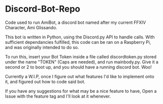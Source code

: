 # Discord-Bot-Repo
Code used to run AmiBot, a discord bot named after my current FFXIV Character, Ami Glissando.

This bot is written in Python, using the Discord.py API to handle calls. With sufficient dependancies fulfilled, this code can be ran on a Raspberry Pi, and was originally intended to do so.

To run this, insert your Bot Token inside a file called discordtoken.py stored under the name "TOKEN" (Caps are needed), and run mainbody.py. Give it a second or 2 to boot up, and you should have a running discord bot. Woo!

Currently a W.I.P, once I figure out what features I'd like to implement onto it, and figured out how to code said bot.

If you have any suggestions for what may be a nice feature to have, Open a Issue with the feature tag and I'll look at it whenever.
